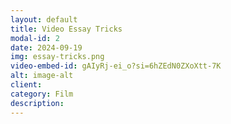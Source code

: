 ```yaml
---
layout: default
title: Video Essay Tricks
modal-id: 2
date: 2024-09-19
img: essay-tricks.png
video-embed-id: gAIyRj-ei_o?si=6hZEdN0ZXoXtt-7K
alt: image-alt
client: 
category: Film
description: 
---
```

